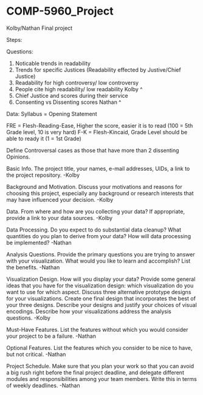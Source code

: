 # COMP-5960_Project
Kolby/Nathan Final project

Steps:

Questions:
1. Noticable trends in readability
2. Trends for specific Justices (Readability effected by Justive/Chief Justice)
3. Readability for high controversy/ low controversy
4. People cite high readability/ low readability
Kolby ^
6. Chief Justice and scores during their service
7. Consenting vs Dissenting scores
Nathan ^

Data:
Syllabus = Opening Statement

FRE =  Flesh-Reading-Ease, Higher the score, easier it is to read (100 = 5th Grade level, 10 is very hard)
F-K = Flesh-Kincaid, Grade Level should be able to ready it (1 = 1st Grade)

Define Controversal cases as those that have more than 2 dissenting Opinions.



Basic Info. The project title, your names, e-mail addresses, UIDs, a link to the project repository.
-Kolby

Background and Motivation. Discuss your motivations and reasons for choosing this project, especially any background or research interests that may have influenced your decision.
-Kolby

Data. From where and how are you collecting your data? If appropriate, provide a link to your data sources.
-Kolby

Data Processing. Do you expect to do substantial data cleanup? What quantities do you plan to derive from your data? How will data processing be implemented?
-Nathan

Analysis Questions. Provide the primary questions you are trying to answer with your visualization. What would you like to learn and accomplish? List the benefits.
-Nathan

Visualization Design. How will you display your data? Provide some general ideas that you have for the visualization design: which visualization do you want to use for which aspect. Discuss three alternative prototype designs for your visualizations. Create one final design that incorporates the best of your three designs. Describe your designs and justify your choices of visual encodings. Describe how your visualizations address the analysis questions.
-Kolby

Must-Have Features. List the features without which you would consider your project to be a failure.
-Nathan

Optional Features. List the features which you consider to be nice to have, but not critical.
-Nathan

Project Schedule. Make sure that you plan your work so that you can avoid a big rush right before the final project deadline, and delegate different modules and responsibilities among your team members. Write this in terms of weekly deadlines.
-Nathan

